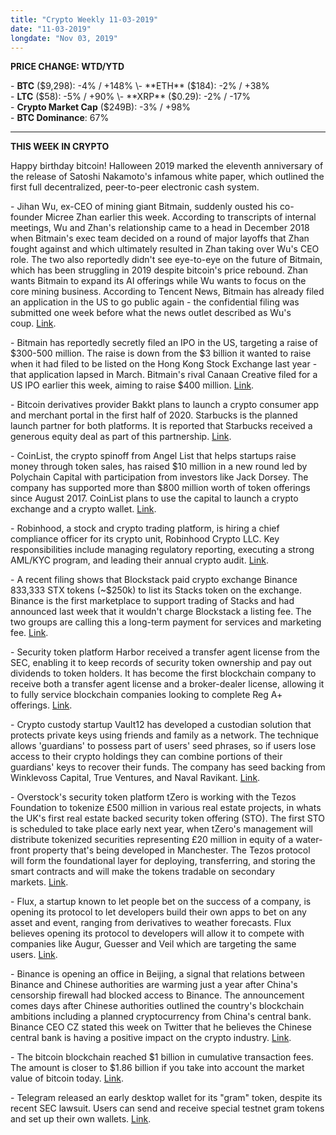 ```yaml
---
title: "Crypto Weekly 11-03-2019"
date: "11-03-2019"
longdate: "Nov 03, 2019"
---
```


**PRICE CHANGE: WTD/YTD**

\- **BTC** ($9,298): -4% / +148%  
\- **ETH** ($184): -2% / +38%  
\- **LTC** ($58): -5% / +90%  
\- **XRP** ($0.29): -2% / -17%  
\- **Crypto Market Cap** ($249B): -3% / +98%  
\- **BTC Dominance**: 67%



---

**THIS WEEK IN CRYPTO**

Happy birthday bitcoin! Halloween 2019 marked the eleventh anniversary of the release of Satoshi Nakamoto's infamous white paper, which outlined the first full decentralized, peer-to-peer electronic cash system.  
  
\- Jihan Wu, ex-CEO of mining giant Bitmain, suddenly ousted his co-founder Micree Zhan earlier this week. According to transcripts of internal meetings, Wu and Zhan's relationship came to a head in December 2018 when Bitmain's exec team decided on a round of major layoffs that Zhan fought against and which ultimately resulted in Zhan taking over Wu's CEO role. The two also reportedly didn't see eye-to-eye on the future of Bitmain, which has been struggling in 2019 despite bitcoin's price rebound. Zhan wants Bitmain to expand its AI offerings while Wu wants to focus on the core mining business. According to Tencent News, Bitmain has already filed an application in the US to go public again - the confidential filing was submitted one week before what the news outlet described as Wu's coup. [Link](https://www.coindesk.com/leaked-transcript-details-power-struggle-inside-bitcoin-mining-giant-bitmain).   
  
\- Bitmain has reportedly secretly filed an IPO in the US, targeting a raise of $300-500 million. The raise is down from the $3 billion it wanted to raise when it had filed to be listed on the Hong Kong Stock Exchange last year - that application lapsed in March. Bitmain's rival Canaan Creative filed for a US IPO earlier this week, aiming to raise $400 million. [Link](https://tech.qq.com/a/20191030/002902.htm).   
  
\- Bitcoin derivatives provider Bakkt plans to launch a crypto consumer app and merchant portal in the first half of 2020. Starbucks is the planned launch partner for both platforms. It is reported that Starbucks received a generous equity deal as part of this partnership. [Link](https://medium.com/bakkt-blog/unlocking-the-value-of-digital-assets-bdda43214720).   
  
\- CoinList, the crypto spinoff from Angel List that helps startups raise money through token sales, has raised $10 million in a new round led by Polychain Capital with participation from investors like Jack Dorsey. The company has supported more than $800 million worth of token offerings since August 2017. CoinList plans to use the capital to launch a crypto exchange and a crypto wallet. [Link](https://www.wsj.com/articles/bitcoin-advocate-jack-dorsey-backs-crypto-startup-coinlist-11572418802).   
  
\- Robinhood, a stock and crypto trading platform, is hiring a chief compliance officer for its crypto unit, Robinhood Crypto LLC. Key responsibilities include managing regulatory reporting, executing a strong AML/KYC program, and leading their annual crypto audit. [Link](https://careers.robinhood.com/openings?gh_jid=1812432).   
  
\- A recent filing shows that Blockstack paid crypto exchange Binance 833,333 STX tokens (~$250k) to list its Stacks token on the exchange. Binance is the first marketplace to support trading of Stacks and had announced last week that it wouldn't charge Blockstack a listing fee. The two groups are calling this a long-term payment for services and marketing fee. [Link](https://www.theblockcrypto.com/post/44837/binance-accepted-250000-to-list-blockstacks-token-despite-claiming-there-was-no-listing-fee).   
  
\- Security token platform Harbor received a transfer agent license from the SEC, enabling it to keep records of security token ownership and pay out dividends to token holders. It has become the first blockchain company to receive both a transfer agent license and a broker-dealer license, allowing it to fully service blockchain companies looking to complete Reg A+ offerings. [Link](https://www.theblockcrypto.com/post/45288/harbor-acquires-transfer-agent-license-from-sec-to-help-security-token-issuers-pay-out-dividends).   
  
\- Crypto custody startup Vault12 has developed a custodian solution that protects private keys using friends and family as a network. The technique allows 'guardians' to possess part of users' seed phrases, so if users lose access to their crypto holdings they can combine portions of their guardians' keys to recover their funds. The company has seed backing from Winklevoss Capital, True Ventures, and Naval Ravikant. [Link](https://www.theblockcrypto.com/linked/45294/winklevoss-capital-backs-a-crypto-custody-startup-that-lets-users-protect-private-keys-via-friends).   
  
\- Overstock's security token platform tZero is working with the Tezos Foundation to tokenize £500 million in various real estate projects, in whats the UK's first real estate backed security token offering (STO). The first STO is scheduled to take place early next year, when tZero's management will distribute tokenized securities representing £20 million in equity of a water-front property that's being developed in Manchester. The Tezos protocol will form the foundational layer for deploying, transferring, and storing the smart contracts and will make the tokens tradable on secondary markets. [Link](https://ethereumworldnews.com/overstocks-sto-platform-tzero-and-tezos-foundation-to-tokenize-500-million-in-real-estate/).   
  
\- Flux, a startup known to let people bet on the success of a company, is opening its protocol to let developers build their own apps to bet on any asset and event, ranging from derivatives to weather forecasts. Flux believes opening its protocol to developers will allow it to compete with companies like Augur, Guesser and Veil which are targeting the same users. [Link](https://www.theblockcrypto.com/linked/44552/flux-now-enables-users-to-create-their-own-markets-that-bet-on-anything).   
  
\- Binance is opening an office in Beijing, a signal that relations between Binance and Chinese authorities are warming just a year after China's censorship firewall had blocked access to Binance. The announcement comes days after Chinese authorities outlined the country's blockchain ambitions including a planned cryptocurrency from China's central bank. Binance CEO CZ stated this week on Twitter that he believes the Chinese central bank is having a positive impact on the crypto industry. [Link](https://www.coindesk.com/binance-to-open-beijing-office-amid-chinas-renewed-blockchain-push).   
  
\- The bitcoin blockchain reached $1 billion in cumulative transaction fees. The amount is closer to $1.86 billion if you take into account the market value of bitcoin today. [Link](https://www.coindesk.com/bitcoin-just-hit-1-billion-in-all-time-transaction-fees).   
  
\- Telegram released an early desktop wallet for its "gram" token, despite its recent SEC lawsuit. Users can send and receive special testnet gram tokens and set up their own wallets. [Link](https://wallet.ton.org/).